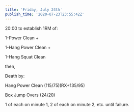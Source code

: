 ```yaml
---
title: 'Friday, July 24th'
publish_time: '2020-07-23T23:55:42Z'
---
```


20:00 to establish 1RM of:

1-Power Clean +

1-Hang Power Clean +

1-Hang Squat Clean

then,

Death by:

Hang Power Clean (115/75)(RX+135/95)

Box Jump Overs (24/20)

1 of each on minute 1, 2 of each on minute 2, etc. until failure.
